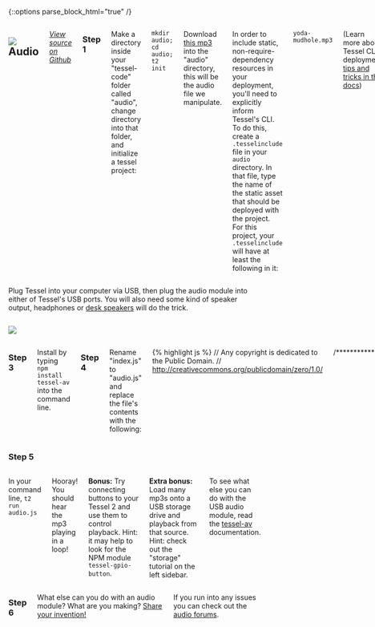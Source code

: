 {::options parse_block_html="true" /}

<div class="row">
<div class="large-12 columns">

## <img class="constrain-sm" src="https://s3.amazonaws.com/technicalmachine-assets/technical-io/modules/usb.png"> Audio

[<i class="fa fa-github">View source on Github</i>](https://github.com/tessel/tessel-av)

### Step 1

Make a directory inside your "tessel-code" folder called "audio", change directory into that folder, and initialize a tessel project:

`mkdir audio; cd audio; t2 init`

Download [this mp3](https://dl.dropboxusercontent.com/u/3531958/yoda-mudhole.mp3) into the "audio" directory, this will be the audio file we manipulate.

In order to include static, non-require-dependency resources in your deployment, you'll need to explicitly inform Tessel's CLI. To do this, create a `.tesselinclude` file in your `audio` directory. In that file, type the name of the static asset that should be deployed with the project. For this project, your `.tesselinclude` will have at least the following in it:

`yoda-mudhole.mp3`

(Learn more about Tessel CLI deployment [tips and tricks in the docs](https://tessel.io/docs/cli#usage))

### Step 2
</div>
</div>

<div class="row">
<div class="large-6 columns">

Plug Tessel into your computer via USB, then plug the audio module into either of Tessel's USB ports. You will also need some kind of speaker output, headphones or [desk speakers](http://www.amazon.com/AmazonBasics-Powered-Computer-Speakers-A100/dp/B00GHY5F3K/) will do the trick.

</div>
<div class="large-6 columns">

![](http://i.imgur.com/zbRKAVx.jpg)

</div>
</div>

<div class="row">
<div class="large-12 columns">

### Step 3

Install by typing `npm install tessel-av` into the command line.

### Step 4

Rename "index.js" to "audio.js" and replace the file's contents with the following:

{% highlight js %}
// Any copyright is dedicated to the Public Domain.
// http://creativecommons.org/publicdomain/zero/1.0/

/*********************************************
- Play audio from an amusing scene between Luke Skywalker, R2-D2 and Yoda
- When the audio reaches the end, play it again from the beginning.
*********************************************/

var path = require('path');
var av = require('tessel-av');
var mp3 = path.join(__dirname, 'yoda-mudhole.mp3');
var sound = new av.Speaker(mp3);

sound.play();

sound.on('ended', function(seconds) {
  sound.play();
});


{% endhighlight %}

Save the file.

</div>
</div>

<div class="row">
<div class="large-12 columns">

### Step 5

</div>
</div>

<div class="row">
<div class="large-12 columns">

In your command line, `t2 run audio.js`

Hooray! You should hear the mp3 playing in a loop!

**Bonus:** Try connecting buttons to your Tessel 2 and use them to control playback. Hint: it may help to look for the NPM module `tessel-gpio-button`.

**Extra bonus:** Load many mp3s onto a USB storage drive and playback from that source. Hint: check out the "storage" tutorial on the left sidebar.

To see what else you can do with the USB audio module, read the [tessel-av](https://github.com/tessel/tessel-av) documentation.

</div>
</div>

<div class="row">
<div class="large-12 columns">

### Step 6

What else can you do with an audio module? What are you making? [Share your invention!](//tessel.io/projects)

If you run into any issues you can check out the [audio forums](https://forums.tessel.io/c/usb-modules/audio).

</div>
</div>

